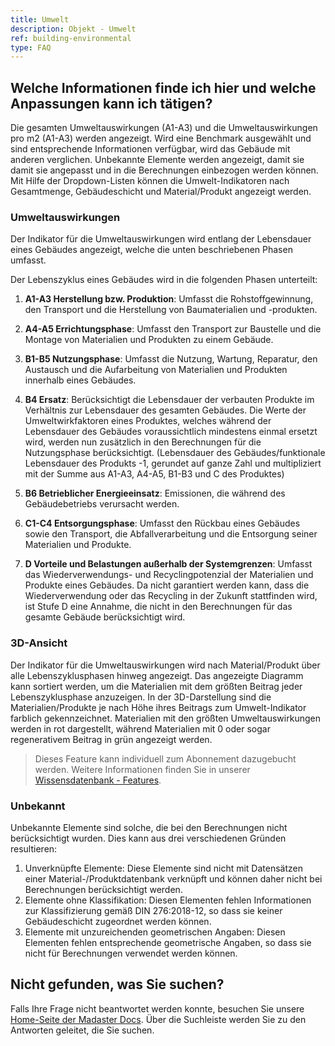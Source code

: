 ```yaml
---
title: Umwelt
description: Objekt - Umwelt
ref: building-environmental
type: FAQ
---
```

## Welche Informationen finde ich hier und welche Anpassungen kann ich tätigen?

Die gesamten Umweltauswirkungen (A1-A3) und die Umweltauswirkungen pro m2 (A1-A3) werden angezeigt. Wird eine Benchmark ausgewählt und sind entsprechende Informationen verfügbar, wird das Gebäude mit anderen verglichen. Unbekannte Elemente werden angezeigt, damit sie damit sie angepasst und in die Berechnungen einbezogen werden können. Mit Hilfe der Dropdown-Listen können die Umwelt-Indikatoren nach Gesamtmenge, Gebäudeschicht und Material/Produkt angezeigt werden. 

### Umweltauswirkungen
Der Indikator für die Umweltauswirkungen wird entlang der Lebensdauer eines Gebäudes angezeigt, welche die unten beschriebenen Phasen umfasst.

Der Lebenszyklus eines Gebäudes wird in die folgenden Phasen unterteilt:

1. **A1-A3 Herstellung bzw. Produktion**: Umfasst die Rohstoffgewinnung, den Transport und die Herstellung von Baumaterialien und -produkten.

1. **A4-A5 Errichtungsphase**: Umfasst den Transport zur Baustelle und die Montage von Materialien und Produkten zu einem Gebäude.

1. **B1-B5 Nutzungsphase**: Umfasst die Nutzung, Wartung, Reparatur, den Austausch und die Aufarbeitung von Materialien und Produkten innerhalb eines Gebäudes.

1. **B4 Ersatz**: Berücksichtigt die Lebensdauer der verbauten Produkte im Verhältnis zur Lebensdauer des gesamten Gebäudes. Die Werte der Umweltwirkfaktoren eines Produktes, welches während der Lebensdauer des Gebäudes voraussichtlich mindestens einmal ersetzt wird, werden nun zusätzlich in den Berechnungen für die Nutzungsphase berücksichtigt.
(Lebensdauer des Gebäudes/funktionale Lebensdauer des Produkts -1, gerundet auf ganze Zahl und multipliziert mit der Summe aus A1-A3, A4-A5, B1-B3 und C des Produktes)
1. **B6 Betrieblicher Energieeinsatz**: Emissionen, die während des Gebäudebetriebs verursacht werden.
1. **C1-C4 Entsorgungsphase**: Umfasst den Rückbau eines Gebäudes sowie den Transport, die Abfallverarbeitung und die Entsorgung seiner Materialien und Produkte.

1. **D Vorteile und Belastungen außerhalb der Systemgrenzen**: Umfasst das Wiederverwendungs- und Recyclingpotenzial der Materialien und Produkte eines Gebäudes. Da nicht garantiert werden kann, dass die Wiederverwendung oder das Recycling in der Zukunft stattfinden wird, ist Stufe D eine Annahme, die nicht in den Berechnungen für das gesamte Gebäude berücksichtigt wird.


### 3D-Ansicht
Der Indikator für die Umweltauswirkungen wird nach Material/Produkt über alle Lebenszyklusphasen hinweg angezeigt. Das angezeigte Diagramm kann sortiert werden, um die Materialien mit dem größten Beitrag jeder Lebenszyklusphase anzuzeigen. In der 3D-Darstellung sind die Materialien/Produkte je nach Höhe ihres Beitrags zum Umwelt-Indikator farblich gekennzeichnet. Materialien mit den größten Umweltauswirkungen werden in rot dargestellt, während Materialien mit 0 oder sogar regenerativem Beitrag in grün angezeigt werden.
> Dieses Feature kann individuell zum Abonnement dazugebucht werden. Weitere Informationen finden Sie in unserer <a href="/ch/de/knowledge-base/features.html" target="_blank">Wissensdatenbank - Features</a>.

### Unbekannt
Unbekannte Elemente sind solche, die bei den Berechnungen nicht berücksichtigt wurden. Dies kann aus drei verschiedenen Gründen resultieren:

1. Unverknüpfte Elemente: Diese Elemente sind nicht mit Datensätzen einer Material-/Produktdatenbank verknüpft und können daher nicht bei Berechnungen berücksichtigt werden.
1. Elemente ohne Klassifikation: Diesen Elementen fehlen Informationen zur Klassifizierung gemäß DIN 276:2018-12, so dass sie keiner Gebäudeschicht zugeordnet werden können.
1. Elemente mit unzureichenden geometrischen Angaben: Diesen Elementen fehlen entsprechende geometrische Angaben, so dass sie nicht für Berechnungen verwendet werden können.

## Nicht gefunden, was Sie suchen?
Falls Ihre Frage nicht beantwortet werden konnte, besuchen Sie unsere <a href="/ch/de/" target="_blank">Home-Seite der Madaster Docs</a>. Über die Suchleiste werden Sie zu den Antworten geleitet, die Sie suchen.

